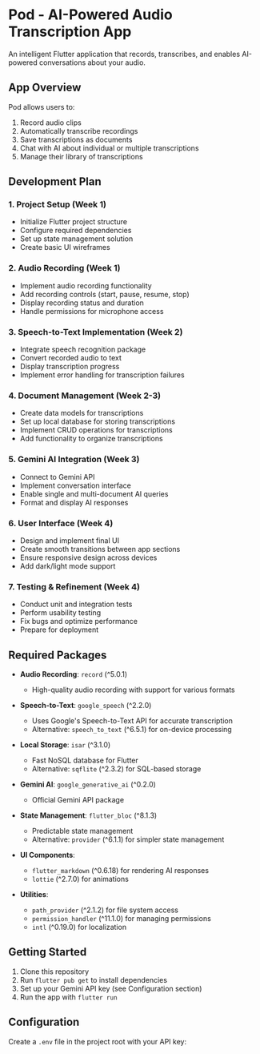 # Pod - AI-Powered Audio Transcription App

An intelligent Flutter application that records, transcribes, and enables AI-powered conversations about your audio.

## App Overview

Pod allows users to:
1. Record audio clips
2. Automatically transcribe recordings
3. Save transcriptions as documents
4. Chat with AI about individual or multiple transcriptions
5. Manage their library of transcriptions

## Development Plan

### 1. Project Setup (Week 1)
- Initialize Flutter project structure
- Configure required dependencies
- Set up state management solution
- Create basic UI wireframes

### 2. Audio Recording (Week 1)
- Implement audio recording functionality
- Add recording controls (start, pause, resume, stop)
- Display recording status and duration
- Handle permissions for microphone access

### 3. Speech-to-Text Implementation (Week 2)
- Integrate speech recognition package
- Convert recorded audio to text
- Display transcription progress
- Implement error handling for transcription failures

### 4. Document Management (Week 2-3)
- Create data models for transcriptions
- Set up local database for storing transcriptions
- Implement CRUD operations for transcriptions
- Add functionality to organize transcriptions

### 5. Gemini AI Integration (Week 3)
- Connect to Gemini API
- Implement conversation interface
- Enable single and multi-document AI queries
- Format and display AI responses

### 6. User Interface (Week 4)
- Design and implement final UI
- Create smooth transitions between app sections
- Ensure responsive design across devices
- Add dark/light mode support

### 7. Testing & Refinement (Week 4)
- Conduct unit and integration tests
- Perform usability testing
- Fix bugs and optimize performance
- Prepare for deployment

## Required Packages

- **Audio Recording**: `record` (^5.0.1)
  - High-quality audio recording with support for various formats

- **Speech-to-Text**: `google_speech` (^2.2.0) 
  - Uses Google's Speech-to-Text API for accurate transcription
  - Alternative: `speech_to_text` (^6.5.1) for on-device processing

- **Local Storage**: `isar` (^3.1.0)
  - Fast NoSQL database for Flutter
  - Alternative: `sqflite` (^2.3.2) for SQL-based storage

- **Gemini AI**: `google_generative_ai` (^0.2.0)
  - Official Gemini API package

- **State Management**: `flutter_bloc` (^8.1.3)
  - Predictable state management
  - Alternative: `provider` (^6.1.1) for simpler state management

- **UI Components**: 
  - `flutter_markdown` (^0.6.18) for rendering AI responses
  - `lottie` (^2.7.0) for animations

- **Utilities**:
  - `path_provider` (^2.1.2) for file system access
  - `permission_handler` (^11.1.0) for managing permissions
  - `intl` (^0.19.0) for localization

## Getting Started

1. Clone this repository
2. Run `flutter pub get` to install dependencies
3. Set up your Gemini API key (see Configuration section)
4. Run the app with `flutter run`

## Configuration

Create a `.env` file in the project root with your API key: